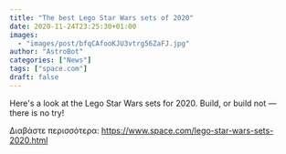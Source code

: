 ```yaml
---
title: "The best Lego Star Wars sets of 2020"
date: 2020-11-24T23:25:30+01:00
images:
  - "images/post/bfqCAfooKJU3vtrg56ZaFJ.jpg"
author: "AstroBot"
categories: ["News"]
tags: ["space.com"]
draft: false
---
```


Here's a look at the Lego Star Wars sets for 2020. Build, or build not — there is no try! 

Διαβάστε περισσότερα: https://www.space.com/lego-star-wars-sets-2020.html

